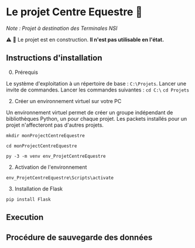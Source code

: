 Le projet Centre Equestre :horse:
=======

_Note : Projet à destination des Terminales NSI_

:warning: :construction: Le projet est en construction. **Il n'est pas utilisable en l'état.** 

Instructions d'installation
-----------

0) Prérequis

Le système d'exploitation à un répertoire de base : `C:\Projets`.
Lancer une invite de commandes.
Lancer les commandes suivantes :
`cd C:\`
`cd Projets`


2) Créer un environnement virtuel sur votre PC

Un environnement virtuel permet de créer un groupe indépendant de bibliothèques Python, un pour chaque projet. Les packets installés pour un projet n'affecteront pas d'autres projets.

`mkdir monProjectCentreEquestre`

`cd monProjectCentreEquestre`

`py -3 -m venv env_ProjetCentreEquestre`

2) Activation de l'environnement

`env_ProjetCentreEquestre\Scripts\activate`
 
3) Installation de Flask

`pip install Flask`


Execution
-----------


Procédure de sauvegarde des données
-----------
